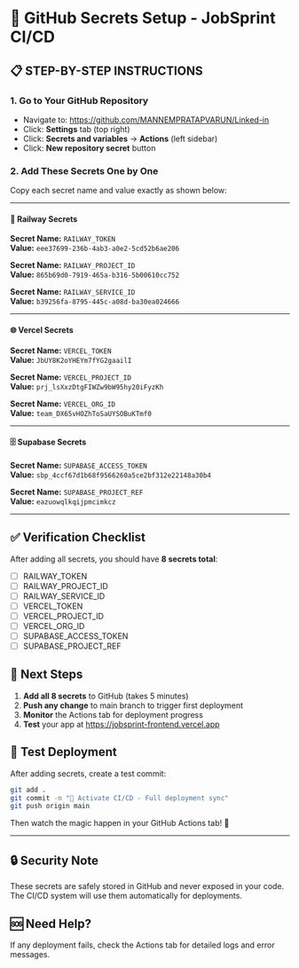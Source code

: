 # 🔑 GitHub Secrets Setup - JobSprint CI/CD

## 📋 **STEP-BY-STEP INSTRUCTIONS**

### **1. Go to Your GitHub Repository**
- Navigate to: https://github.com/MANNEMPRATAPVARUN/Linked-in
- Click: **Settings** tab (top right)
- Click: **Secrets and variables** → **Actions** (left sidebar)
- Click: **New repository secret** button

### **2. Add These Secrets One by One**

Copy each secret name and value exactly as shown below:

---

#### 🚂 **Railway Secrets**

**Secret Name:** `RAILWAY_TOKEN`  
**Value:** `eee37699-236b-4ab3-a0e2-5cd52b6ae206`

**Secret Name:** `RAILWAY_PROJECT_ID`  
**Value:** `865b69d0-7919-465a-b316-5b00610cc752`

**Secret Name:** `RAILWAY_SERVICE_ID`  
**Value:** `b39256fa-8795-445c-a08d-ba30ea024666`

---

#### 🌐 **Vercel Secrets**

**Secret Name:** `VERCEL_TOKEN`  
**Value:** `JbUY8K2oYHEYm7fYG2gaailI`

**Secret Name:** `VERCEL_PROJECT_ID`  
**Value:** `prj_lsXxzDtgFIWZw9bW95hy20iFyzKh`

**Secret Name:** `VERCEL_ORG_ID`  
**Value:** `team_DX65vHOZhToSaUYSOBuKTmf0`

---

#### 🗄️ **Supabase Secrets**

**Secret Name:** `SUPABASE_ACCESS_TOKEN`  
**Value:** `sbp_4ccf67d1b68f9566260a5ce2bf312e22148a30b4`

**Secret Name:** `SUPABASE_PROJECT_REF`  
**Value:** `eazuowqlkqijpmcimkcz`

---

## ✅ **Verification Checklist**

After adding all secrets, you should have **8 secrets total**:

- [ ] RAILWAY_TOKEN
- [ ] RAILWAY_PROJECT_ID  
- [ ] RAILWAY_SERVICE_ID
- [ ] VERCEL_TOKEN
- [ ] VERCEL_PROJECT_ID
- [ ] VERCEL_ORG_ID
- [ ] SUPABASE_ACCESS_TOKEN
- [ ] SUPABASE_PROJECT_REF

## 🚀 **Next Steps**

1. **Add all 8 secrets** to GitHub (takes 5 minutes)
2. **Push any change** to main branch to trigger first deployment
3. **Monitor** the Actions tab for deployment progress
4. **Test** your app at https://jobsprint-frontend.vercel.app

## 🎯 **Test Deployment**

After adding secrets, create a test commit:

```bash
git add .
git commit -m "🚀 Activate CI/CD - Full deployment sync"
git push origin main
```

Then watch the magic happen in your GitHub Actions tab! 🎉

---

## 🔒 **Security Note**
These secrets are safely stored in GitHub and never exposed in your code. The CI/CD system will use them automatically for deployments.

## 🆘 **Need Help?**
If any deployment fails, check the Actions tab for detailed logs and error messages.
